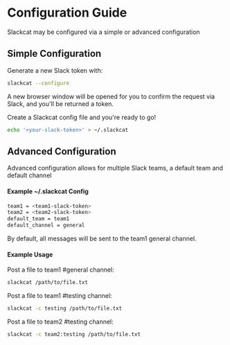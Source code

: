# Configuration Guide
Slackcat may be configured via a simple or advanced configuration

## Simple Configuration

Generate a new Slack token with:
```bash
slackcat --configure
```
A new browser window will be opened for you to confirm the request via Slack, and you'll be returned a token.

Create a Slackcat config file and you're ready to go!
```bash
echo '<your-slack-token>' > ~/.slackcat
```

## Advanced Configuration

Advanced configuration allows for multiple Slack teams, a default team and default channel

#### Example ~/.slackcat Config
```bash
team1 = <team1-slack-token>
team2 = <team2-slack-token>
default_team = team1
default_channel = general
```
By default, all messages will be sent to the team1 general channel.

#### Example Usage

Post a file to team1 #general channel:
```bash
slackcat /path/to/file.txt
```

Post a file to team1 #testing channel:
```bash
slackcat -c testing /path/to/file.txt
```

Post a file to team2 #testing channel:
```bash
slackcat -c team2:testing /path/to/file.txt
```
